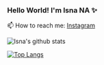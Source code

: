 ### Hello World! I'm Isna NA ✨

📫 How to reach me: 
[Instagram](https://instagram.com/isna.n.a)

![Isna's github stats](https://github-readme-stats.vercel.app/api?username=isnamaku&theme=tokyonight)

[![Top Langs](https://github-readme-stats.vercel.app/api/top-langs/?username=isnamaku&show_icons=true&theme=tokyonight&langs_count=5)](https://github.com/isnamaku/readme)
<!--
**isnamaku/isnamaku** is a ✨ _special_ ✨ repository because its `README.md` (this file) appears on your GitHub profile.

Here are some ideas to get you started:

- 🔭 I’m currently working on ...
- 🌱 I’m currently learning ...
- 👯 I’m looking to collaborate on ...
- 🤔 I’m looking for help with ...
- 💬 Ask me about ...
- 📫 How to reach me: ...
- 😄 Pronouns: ...
- ⚡ Fun fact: ...
-->
